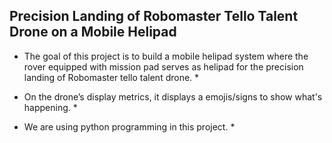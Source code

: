 ## Precision Landing of Robomaster Tello Talent Drone on a Mobile Helipad ##

* The goal of this project is to build a mobile helipad system where the rover equipped with mission pad serves as helipad for  the precision landing of Robomaster tello talent drone. *

* On the drone’s display metrics, it displays a emojis/signs to show what's happening. *

* We are using python programming in this project. *


